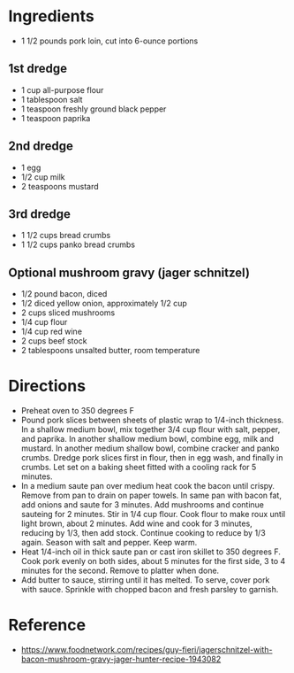 # Ingredients

- 1 1/2 pounds pork loin, cut into 6-ounce portions

## 1st dredge
- 1 cup all-purpose flour
- 1 tablespoon salt
- 1 teaspoon freshly ground black pepper
- 1 teaspoon paprika

## 2nd dredge
- 1 egg
- 1/2 cup milk
- 2 teaspoons mustard

## 3rd dredge
- 1 1/2 cups bread crumbs
- 1 1/2 cups panko bread crumbs

## Optional mushroom gravy (jager schnitzel)
- 1/2 pound bacon, diced
- 1/2 diced yellow onion, approximately 1/2 cup
- 2 cups sliced mushrooms
- 1/4 cup flour
- 1/4 cup red wine
- 2 cups beef stock
- 2 tablespoons unsalted butter, room temperature

# Directions

- Preheat oven to 350 degrees F
- Pound pork slices between sheets of plastic wrap to 1/4-inch thickness. In a shallow medium bowl, mix together 3/4 cup flour with salt, pepper, and paprika. In another shallow medium bowl, combine egg, milk and mustard. In another medium shallow bowl, combine cracker and panko crumbs. Dredge pork slices first in flour, then in egg wash, and finally in crumbs. Let set on a baking sheet fitted with a cooling rack for 5 minutes.
- In a medium saute pan over medium heat cook the bacon until crispy. Remove from pan to drain on paper towels. In same pan with bacon fat, add onions and saute for 3 minutes. Add mushrooms and continue sauteing for 2 minutes. Stir in 1/4 cup flour. Cook flour to make roux until light brown, about 2 minutes. Add wine and cook for 3 minutes, reducing by 1/3, then add stock. Continue cooking to reduce by 1/3 again. Season with salt and pepper. Keep warm.
- Heat 1/4-inch oil in thick saute pan or cast iron skillet to 350 degrees F. Cook pork evenly on both sides, about 5 minutes for the first side, 3 to 4 minutes for the second. Remove to platter when done.
- Add butter to sauce, stirring until it has melted. To serve, cover pork with sauce. Sprinkle with chopped bacon and fresh parsley to garnish.

# Reference

- https://www.foodnetwork.com/recipes/guy-fieri/jagerschnitzel-with-bacon-mushroom-gravy-jager-hunter-recipe-1943082